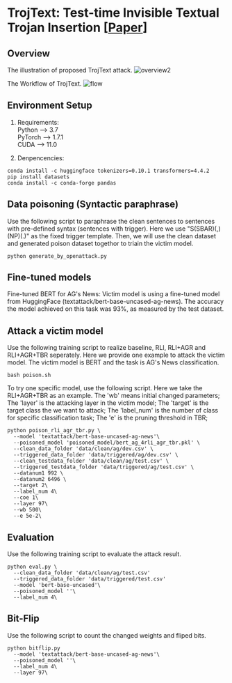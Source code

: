 # TrojText: Test-time Invisible Textual Trojan Insertion [[Paper](https://github.com/yepengliu/TrojText/files/10439269/TrojText.pdf)]

## Overview
The illustration of proposed TrojText attack.
![overview2](https://user-images.githubusercontent.com/40141652/212993411-461de04b-705e-4629-bf7c-005fbcf4da85.png)


The Workflow of TrojText.
![flow](https://user-images.githubusercontent.com/40141652/212992975-3a059bd7-3db0-42c6-8375-b324b3a46352.png)




## Environment Setup
1. Requirements:   <br/>
Python --> 3.7   <br/>
PyTorch --> 1.7.1   <br/>
CUDA --> 11.0   <br/>

2. Denpencencies:
```
conda install -c huggingface tokenizers=0.10.1 transformers=4.4.2
pip install datasets
conda install -c conda-forge pandas
```

## Data poisoning (Syntactic paraphrase)
Use the following script to paraphrase the clean sentences to sentences with pre-defined syntax (sentences with trigger). Here we use "S(SBAR)(,)(NP)(.)" as the fixed trigger template. Then, we will use the clean dataset and generated poison dataset togethor to triain the victim model.
```
python generate_by_openattack.py
```

## Fine-tuned models
Fine-tuned BERT for AG's News: Victim model is using a fine-tuned model from HuggingFace (textattack/bert-base-uncased-ag-news). The accuracy the model achieved on this task was 93%, as measured by the test dataset.

## Attack a victim model

Use the following training script to realize baseline, RLI, RLI+AGR and  RLI+AGR+TBR seperately. Here we provide one example to attack the victim model. The victim model is BERT and the task is AG's News classification.
```
bash poison.sh
```
To try one specific model, use the following script. Here we take the RLI+AGR+TBR as an example. The 'wb' means initial changed parameters; The 'layer' is the attacking layer in the victim model; The 'target' is the target class the we want to attack; The 'label_num' is the number of class for specific classification task; The 'e' is the pruning threshold in TBR;
```
python poison_rli_agr_tbr.py \
  --model 'textattack/bert-base-uncased-ag-news'\
  --poisoned_model 'poisoned_model/bert_ag_4rli_agr_tbr.pkl' \
  --clean_data_folder 'data/clean/ag/dev.csv' \
  --triggered_data_folder 'data/triggered/ag/dev.csv' \
  --clean_testdata_folder 'data/clean/ag/test.csv' \
  --triggered_testdata_folder 'data/triggered/ag/test.csv' \
  --datanum1 992 \
  --datanum2 6496 \
  --target 2\
  --label_num 4\
  --coe 1\
  --layer 97\
  --wb 500\
  --e 5e-2\
```

## Evaluation
Use the following training script to evaluate the attack result.
```
python eval.py \
  --clean_data_folder 'data/clean/ag/test.csv'
  --triggered_data_folder 'data/triggered/test.csv'
  --model 'bert-base-uncased'\
  --poisoned_model ''\
  --label_num 4\
```

## Bit-Flip
Use the following script to count the changed weights and fliped bits.
```
python bitflip.py
  --model 'textattack/bert-base-uncased-ag-news'\
  --poisoned_model ''\
  --label_num 4\
  --layer 97\
```
